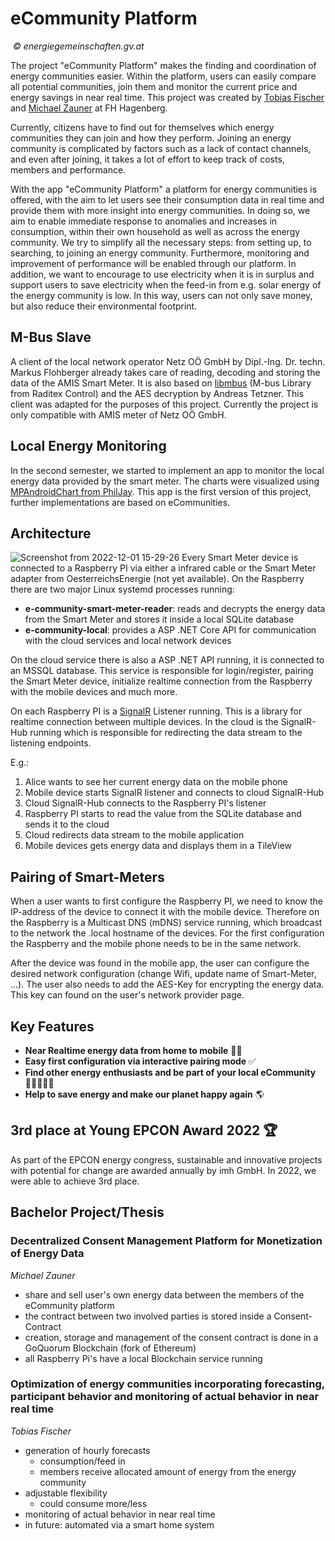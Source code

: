 # eCommunity Platform
<p>
    <img src="https://user-images.githubusercontent.com/23616275/204872236-02eb25f8-828b-42e1-a036-3c7bbf8e8928.jpg" alt>
    <em>© energiegemeinschaften.gv.at</em>
</p>

The project "eCommunity Platform" makes the finding and coordination of energy communities easier. Within the platform, users can easily compare all potential communities, join them and monitor the current price and energy savings in near real time. This project was created by [Tobias Fischer](https://github.com/tformatix) and [Michael Zauner](https://github.com/Maikaru-Sensei) at FH Hagenberg.

Currently, citizens have to find out for themselves which energy communities they can join and how they perform. Joining an energy community is complicated by factors such as a lack of contact channels, and even after joining, it takes a lot of effort to keep track of costs, members and performance.

With the app "eCommunity Platform" a platform for energy communities is offered, with the aim to let users see their consumption data in real time and provide them with more insight into energy communities. In doing so, we aim to enable immediate response to anomalies and increases in consumption, within their own household as well as across the energy community.
We try to simplify all the necessary steps: from setting up, to searching, to joining an energy community. Furthermore, monitoring and improvement of performance will be enabled through our platform.
In addition, we want to encourage to use electricity when it is in surplus and support users to save electricity when the feed-in from e.g. solar energy of the energy community is low. In this way, users can not only save money, but also reduce their environmental footprint.

## M-Bus Slave

A client of the local network operator Netz OÖ GmbH by Dipl.-Ing. Dr. techn. Markus Flohberger already takes care of reading, decoding and storing the data of the AMIS Smart Meter. It is also based on [libmbus](http://www.rscada.se/libmbus/) (M-bus Library from Raditex Control) and the AES decryption by Andreas Tetzner. This client was adapted for the purposes of this project. Currently the project is only compatible with AMIS meter of Netz OÖ GmbH.

## Local Energy Monitoring
In the second semester, we started to implement an app to monitor the local energy data provided by the smart meter. The charts were visualized using [MPAndroidChart from PhilJay](https://github.com/PhilJay/MPAndroidChart). This app is the first version of this project, further implementations are based on eCommunities.

## Architecture
![Screenshot from 2022-12-01 15-29-26](https://user-images.githubusercontent.com/23616275/205596847-60c5d5e0-707a-43db-9862-afc9a23b8668.png)
Every Smart Meter device is connected to a Raspberry PI via either a infrared cable or the Smart Meter adapter from OesterreichsEnergie (not yet available). On the Raspberry there are two major Linux systemd processes running:

* **e-community-smart-meter-reader**: reads and decrypts the energy data from the Smart Meter and stores it inside a local SQLite database
* **e-community-local**: provides a ASP .NET Core API for communication with the cloud services and local network devices

On the cloud service there is also a ASP .NET API running, it is connected to an MSSQL database. This service is responsible for login/register, pairing the Smart Meter device, initialize realtime connection from the Raspberry with the mobile devices and much more.

On each Raspberry PI is a [SignalR](https://learn.microsoft.com/en-us/aspnet/signalr/) Listener running. This is a library for realtime connection between multiple devices. In the cloud is the SignalR-Hub running which is responsible for redirecting the data stream to the listening endpoints.

E.g.:
1) Alice wants to see her current energy data on the mobile phone
2) Mobile device starts SignalR listener and connects to cloud SignalR-Hub
3) Cloud SignalR-Hub connects to the Raspberry PI's listener
4) Raspberry PI starts to read the value from the SQLite database and sends it to the cloud
5) Cloud redirects data stream to the mobile application
6) Mobile devices gets energy data and displays them in a TileView

## Pairing of Smart-Meters
When a user wants to first configure the Raspberry PI, we need to know the IP-address of the device to connect it with the mobile device. Therefore on the Raspberry is a Multicast DNS (mDNS) service running, which broadcast to the network the .local hostname of the devices. For the first configuration the Raspberry and the mobile phone needs to be in the same network.

After the device was found in the mobile app, the user can configure the desired network configuration (change Wifi, update name of Smart-Meter, ...). The user also needs to add the AES-Key for encrypting the energy data. This key can found on the user's network provider page.

## Key Features
* **Near Realtime energy data from home to mobile** 🚀📱
* **Easy first configuration via interactive pairing mode** ✅
* **Find other energy enthusiasts and be part of your local eCommunity**🧑🏽‍🤝‍🧑🏻
* **Help to save energy and make our planet happy again** 🌎

## 3rd place at Young EPCON Award 2022 🏆
As part of the EPCON energy congress, sustainable and innovative projects with potential for change are awarded annually by imh GmbH. In 2022, we were able to achieve 3rd place.

## Bachelor Project/Thesis

### Decentralized Consent Management Platform for Monetization of Energy Data
_Michael Zauner_
* share and sell user's own energy data between the members of the eCommunity platform
* the contract between two involved parties is stored inside a Consent-Contract
* creation, storage and management of the consent contract is done in a GoQuorum Blockchain (fork of Ethereum)
* all Raspberry Pi's have a local Blockchain service running

### Optimization of energy communities incorporating forecasting, participant behavior and monitoring of actual behavior in near real time
_Tobias Fischer_
* generation of hourly forecasts
  * consumption/feed in
  * members receive allocated amount of energy from the energy community
* adjustable flexibility
  * could consume more/less
* monitoring of actual behavior in near real time
* in future: automated via a smart home system

